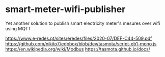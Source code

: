 # smart-meter-wifi-publisher
Yet another solution to publish smart electricity meter's mesures over wifi using MQTT


https://www.e-redes.pt/sites/eredes/files/2020-07/DEF-C44-509.pdf
https://github.com/nikito7/edpbox/blob/dev/tasmota/script-eb1-mono.js
https://en.wikipedia.org/wiki/Modbus
https://tasmota.github.io/docs/

